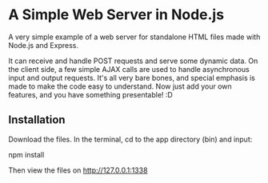 # A Simple Web Server in Node.js
A very simple example of a web server for standalone HTML files made with Node.js and Express.

It can receive and handle POST requests and serve some dynamic data. On the client side, a few simple AJAX calls are used to handle asynchronous input and output requests. It's all very bare bones, and special emphasis is made to make the code easy to understand. Now just add your own features, and you have something presentable! :D

## Installation
Download the files. In the terminal, cd to the app directory (bin) and input:

npm install

Then view the files on http://127.0.0.1:1338
